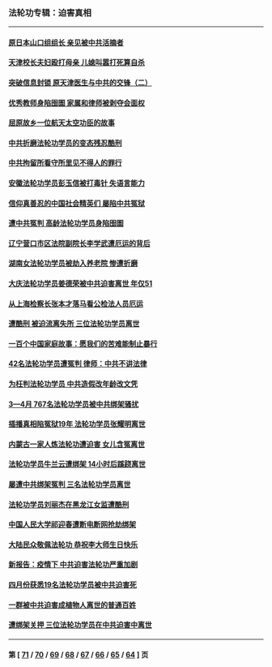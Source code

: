 ### 法轮功专辑：迫害真相
---
#### [原日本山口组组长 亲见被中共活摘者](../../pages/nf4379/n13767360.md?06280430) 
#### [天津校长夫妇殴打母亲 儿媳叫嚣打死算自杀](../../pages/nf4379/n13767387.md?06280430) 
#### [突破信息封锁 原天津医生与中共的交锋（二）](../../pages/nf4379/n13767437.md?06280430) 
#### [优秀教师身陷囹圄 家属和律师被剥夺会面权](../../pages/nf4379/n13765832.md?06280430) 
#### [屈原故乡一位航天太空功臣的故事](../../pages/nf4379/n13764742.md?06280430) 
#### [中共折磨法轮功学员的变态残忍酷刑](../../pages/nf4379/n13762772.md?06280430) 
#### [中共拘留所看守所里见不得人的罪行](../../pages/nf4379/n13761656.md?06280430) 
#### [安徽法轮功学员彭玉信被打毒针 失语言能力](../../pages/nf4379/n13760892.md?06280430) 
#### [信仰真善忍的中国社会精英们 屡陷中共冤狱](../../pages/nf4379/n13760120.md?06280430) 
#### [遭中共冤判 高龄法轮功学员身陷囹圄](../../pages/nf4379/n13759378.md?06280430) 
#### [辽宁营口市区法院副院长李学武遭厄运的背后](../../pages/nf4379/n13757782.md?06280430) 
#### [湖南女法轮功学员被劫入养老院 惨遭折磨](../../pages/nf4379/n13756608.md?06280430) 
#### [大庆法轮功学员姜德荣被中共迫害离世 年仅51](../../pages/nf4379/n13755805.md?06280430) 
#### [从上海检察长张本才落马看公检法人员厄运](../../pages/nf4379/n13755011.md?06280430) 
#### [遭酷刑 被迫流离失所 三位法轮功学员离世](../../pages/nf4379/n13754229.md?06280430) 
#### [一百个中国家庭故事：愿我们的苦难能制止暴行](../../pages/nf4379/n13753117.md?06280430) 
#### [42名法轮功学员遭冤判 律师：中共不讲法律](../../pages/nf4379/n13753469.md?06280430) 
#### [为枉判法轮功学员 中共造假改年龄改文凭](../../pages/nf4379/n13752835.md?06280430) 
#### [3—4月 767名法轮功学员被中共绑架骚扰](../../pages/nf4379/n13732751.md?06280430) 
#### [插播真相陷冤狱19年 法轮功学员张耀明离世](../../pages/nf4379/n13748009.md?06280430) 
#### [内蒙古一家人炼法轮功遭迫害 女儿含冤离世](../../pages/nf4379/n13744475.md?06280430) 
#### [法轮功学员牛兰云遭绑架 14小时后蹊跷离世](../../pages/nf4379/n13744926.md?06280430) 
#### [屡遭中共绑架冤判 三名法轮功学员离世](../../pages/nf4379/n13743718.md?06280430) 
#### [法轮功学员刘丽杰在黑龙江女监遭酷刑](../../pages/nf4379/n13740915.md?06280430) 
#### [中国人民大学祁迎春遭断电断网抢劫绑架](../../pages/nf4379/n13730164.md?06280430) 
#### [大陆民众敬佩法轮功 恭祝李大师生日快乐](../../pages/nf4379/n13734669.md?06280430) 
#### [新报告：疫情下 中共迫害法轮功严重加剧](../../pages/nf4379/n13732612.md?06280430) 
#### [四月份获悉19名法轮功学员被中共迫害死](../../pages/nf4379/n13731456.md?06280430) 
#### [一群被中共迫害成植物人离世的普通百姓](../../pages/nf4379/n13730316.md?06280430) 
#### [遭绑架关押 三位法轮功学员在中共迫害中离世](../../pages/nf4379/n13727134.md?06280430) 

---
#### 第 [ [71](./71.md?06280430) / [70](./70.md?06280430) / [69](./69.md?06280430) / [68](./68.md?06280430) / [67](./67.md?06280430) / [66](./66.md?06280430) / [65](./65.md?06280430) / [64](./64.md?06280430) ] 页
